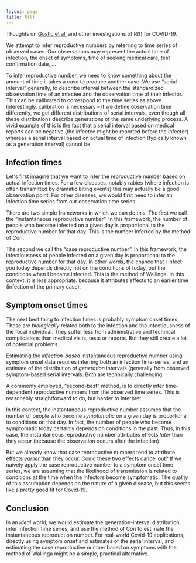 ```yaml
---
layout: page
title: R(t)
---
```


Thoughts on [Gostic et al.](https://www.medrxiv.org/content/10.1101/2020.06.18.20134858v3) and other investigations of R(t) for COVID-19.

We attempt to infer reproductive numbers by referring to time series of observed cases. Our observations may represent the actual time of infection, the onset of symptoms, time of seeking medical care, test confirmation date, …

To infer reproductive number, we need to know something about the amount of time it takes a case to produce another case. We use “serial interval” generally, to describe interval between the standardized observation time of an infectee and the observation time of their infector. This can be calibrated to correspond to the time series as above. Interestingly, calibration is necessary – if we define observation time differently, we get different distributions of serial intervals, even though all these distributions describe generations of the same underlying process. A vivid example of this is the fact that a serial interval based on medical reports can be negative (the infectee might be reported before the infector) whereas a serial interval based on actual time of infection (typically known as a generation interval) cannot be. 

## Infection times

Let's first imagine that we want to infer the reproductive number based on actual infection times. For a few diseases, notably rabies (where infection is often transmitted by dramatic biting events) this may actually be a good observation point. For other diseases, we would first need to infer an infection time series from our observation time series.

There are two simple frameworks in which we can do this. The first we call the “instantaneous reproductive number”. In this framework, the number of people who become infected on a given day is proportional to the reproductive number for that day. This is the number inferred by the method of Cori.

The second we call the “case reproductive number”. In this framework, the infectiousness of people infected on a given day is proportional to the reproductive number for that day. In other words, the chance that I infect you today depends directly not on the conditions of today, but the conditions when I became infected. This is the method of Wallinga. In this context, it is less appropriate. because it attributes effects to an earlier time (infection of the primary case).

## Symptom onset times

The next best thing to infection times is probably symptom onset times. These are _biologically_ related both to the infection and the infectiousness of the focal individual. They suffer less from administrative and technical complications than medical visits, tests or reports. But they still create a lot of potential problems.

Estimating the _infection-based_ instantaneous reproductive number using symptom onset data requires inferring both an infection time-series, and an estimate of the distribution of _generation_ intervals (generally from observed symptom-based serial intervals. Both are technically challenging.

A commonly employed, “second-best” method, is to directly infer time-dependent reproductive numbers from the observed time series. This is reasonably straightforward to do, but harder to interpret.

In this context, the instantaneous reproductive number assumes that the number of people who become _symptomatic_ on a given day is proportional to conditions on that day. In fact, the number of people who become symptomatic today certainly depends on conditions in the past. Thus, in this case, the instantaneous reproductive number attributes effects _later_ than they occur (because the observation occurs after the infection).

But we already know that case reproductive numbers tend to attribute effects _earlier_ than they occur. Could these two effects cancel out? If we naively apply the case reproductive number to a symptom onset time series, we are assuming that the likelihood of transmission is related to conditions at the time when the infectors become symptomatic. The quality of this assumption depends on the nature of a given disease, but this seems like a pretty good fit for Covid-19.

## Conclusion

In an _ideal_ world, we would estimate the generation-interval distribution, infer infection time series, and use the method of Cori to estimate the instantaneous reproduction number. For real-world Covid-19 applications, directly using symptom onset and estimates of the serial interval, and estimating the case reproductive number based on symptoms with the method of Wallinga might be a simple, practical alternative.

